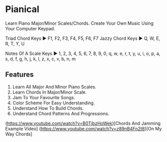 # Pianical
Learn Piano Major/Minor Scales/Chords. Create Your Own Music Using Your Computer Keypad.

Triad Chord Keys ► F1, F2, F3, F4, F5, F6, F7
Jazzy Chord Keys ►  Q,  W,  E,  R,  T,  Y,  U

Notes Of A Scale Keys ► 1, 2, 3, 4, 5, 6, 7, 8, 9, 0, 
                        q, w, e, r, t, y, u, i, o, p,
                        a, s, d, f, g, h, j, k, l,
                        z, x, c, v, b, n, m
                        
## Features
1. Learn All Major And Minor Piano Scales.
2. Learn Chords In Major/Minor Scale.
3. Jam To Your Favourite Songs.
4. Color Scheme For Easy Understanding.
5. Understand How To Build Chords.
6. Understand Chord Patterns And Progressions.

(https://www.youtube.com/watch?v=B0TjbzHoWek)[Chords And Jamming Example Video]
(https://www.youtube.com/watch?v=z89nB4Fn2t8)[On My Way Chords]
